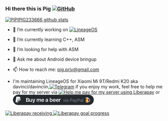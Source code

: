 ### Hi there this is Pig [![GitHub](https://img.shields.io/badge/dynamic/json?logo=github&label=GitHub+Followers&labelColor=282c34&color=181717&query=%24.data.totalSubs&url=https%3A%2F%2Fapi.spencerwoo.com%2Fsubstats%2F%3Fsource%3Dgithub%26queryKey%3DPIPIPIG233666&longCache=true)](https://github.com/PIPIPIG233666)
[![PIPIPIG233666 github stats](https://github-readme-stats.vercel.app/api?username=PIPIPIG233666&hide=issues&show_icons=true&include_all_commits=true&theme=dracula)](https://github.com/PIPIPIG233666)

- 🔭 I’m currently working on [![LineageOS](https://img.shields.io/static/v1?label=Lineage&message=OS&color=167c80)](https://github.com/LineageOS)
- 🌱 I’m currently learning C++, ASM
- 🤔 I’m looking for help with ASM
- 💬 Ask me about Android device bringup
- 📫 How to reach me: pig.priv@gmail.com

- I'm maintaining LineageOS for Xiaomi Mi 9T/Redmi K20 aka davinci/davinciin,[![Telegram](https://img.shields.io/badge/dynamic/json?logo=telegram&label=%40LineageOSDavinci&labelColor=282c34&suffix=+members&color=2CA5E0&query=%24.data.totalSubs&url=https%3A%2F%2Fapi.spencerwoo.com%2Fsubstats%2F%3Fsource%3Dtelegram%26queryKey%3Dlineagedavinciofficial&longCache=true)](https://t.me/lineagedavinciofficial) if you enjoy my work, feel free to help me pay for my server via 
<noscript><a href="https://liberapay.com/Pig/donate"><img alt="Help me pay for my server using Liberapay" src="https://liberapay.com/assets/widgets/donate.svg"></a></noscript> or 
<a href="https://www.paypal.me/pig236"><img height="32" src="https://github.com/everdrone/coolbadge/blob/master/badges/Paypal/Beer/Dark/Big.png" alt="Help me pay for my server using PayPal" />
 
<img alt="Liberapay receiving" src="https://img.shields.io/liberapay/receives/Pig">
<img alt="Liberapay goal progress" src="https://img.shields.io/liberapay/goal/Pig">
